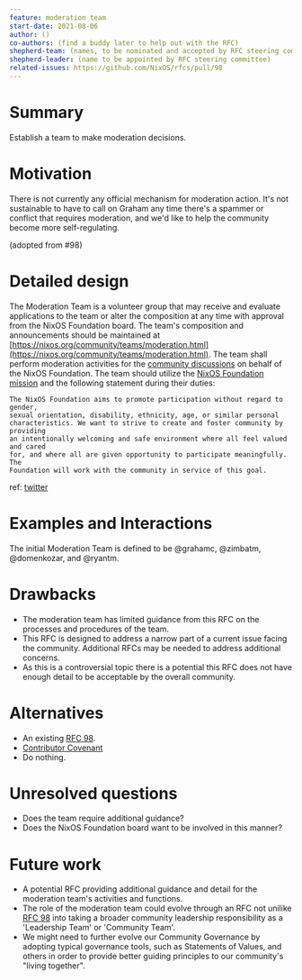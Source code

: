 ```yaml
---
feature: moderation team
start-date: 2021-08-06
author: ()
co-authors: (find a buddy later to help out with the RFC)
shepherd-team: (names, to be nominated and accepted by RFC steering committee)
shepherd-leader: (name to be appointed by RFC steering committee)
related-issues: https://github.com/NixOS/rfcs/pull/98
---
```


# Summary
[summary]: #summary

Establish a team to make moderation decisions.

# Motivation
[motivation]: #motivation

There is not currently any official mechanism for moderation action. It's not
sustainable to have to call on Graham any time there's a spammer or conflict
that requires moderation, and we'd like to help the community become more
self-regulating.

(adopted from #98)

# Detailed design
[design]: #detailed-design

The Moderation Team is a volunteer group that may receive and evaluate applications to the team or alter the
composition at any time with approval from the NixOS Foundation board. The
team's composition and announcements should be maintained at
[https://nixos.org/community/teams/moderation.html](https://nixos.org/community/teams/moderation.html). The team shall perform
moderation activities for the
[community discussions](https://nixos.org/community/index.html) on behalf of the NixOS
Foundation. The team should utilize the [NixOS Foundation
mission](https://nixos.org/community/index.html) and the following statement
during their duties:

```
The NixOS Foundation aims to promote participation without regard to gender,
sexual orientation, disability, ethnicity, age, or similar personal
characteristics. We want to strive to create and foster community by providing
an intentionally welcoming and safe environment where all feel valued and cared
for, and where all are given opportunity to participate meaningfully. The
Foundation will work with the community in service of this goal.
```

ref: [twitter](https://twitter.com/grhmc/status/1390775249424338944)

# Examples and Interactions
[examples-and-interactions]: #examples-and-interactions

The initial Moderation Team is defined to be @grahamc, @zimbatm, @domenkozar, and @ryantm.

# Drawbacks
[drawbacks]: #drawbacks

* The moderation team has limited guidance from this RFC on the processes and
  procedures of the team.
* This RFC is designed to address a narrow part of a current issue facing the
  community. Additional RFCs may be needed to address additional concerns.
* As this is a controversial topic there is a potential this RFC does not have
  enough detail to be acceptable by the overall community.

# Alternatives
[alternatives]: #alternatives

* An existing [RFC 98][].
* [Contributor Covenant](https://www.contributor-covenant.org/)
* Do nothing.

# Unresolved questions
[unresolved]: #unresolved-questions

* Does the team require additional guidance?
* Does the NixOS Foundation board want to be involved in this manner?

# Future work
[future]: #future-work

* A potential RFC providing additional guidance and detail for the moderation
  team's activities and functions.
* The role of the moderation team could evolve through an RFC not unilike [RFC 98][]
  into taking a broader community leadership responsibility as a 'Leadership Team'
  or 'Community Team'.
* We might need to further evolve our Community Governance by adopting typical
  governance tools, such as Statements of Values, and others in order to provide
  better guiding principles to our community's "living together".
 
[RFC 98]: https://github.com/NixOS/rfcs/pull/98
